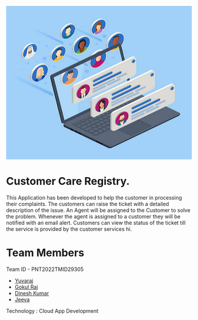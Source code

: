 ![Customer Care Registry](https://github.com/IBM-EPBL/IBM-Project-14815-1659590625/blob/main/Imgs/CCR_DB.jpg)
# Customer Care Registry.

This Application has been developed to help the customer in processing their complaints.  The customers can raise the ticket with a detailed description of the issue. An Agent will be assigned to the Customer to solve the problem.  Whenever the agent is assigned to a customer they will be notified with an email alert.  Customers can view the status of the ticket till the service is provided by the customer services hi.
 
# Team Members
Team ID  -  PNT2022TMID29305
- [Yuvaraj](https://github.com/njyuva)
- [Gokul Raj](https://github.com/gokul252002)
- [Dinesh Kumar](https://github.com/dineshdk123)
- [Jeeva](https://github.com/therijeeva)

Technology  : Cloud App Development
